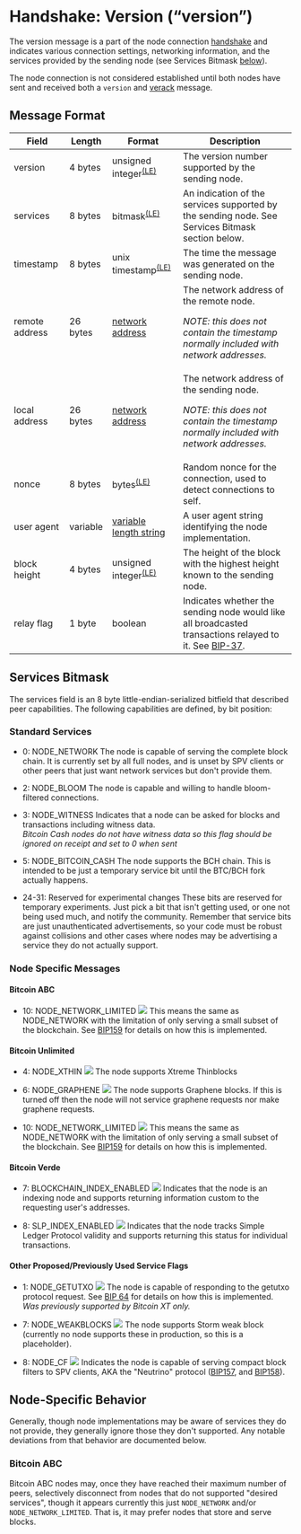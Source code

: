 # Handshake: Version (“version”)

The version message is a part of the node connection [handshake](/protocol/network/node-handshake) and indicates various connection settings, networking information, and the services provided by the sending node (see Services Bitmask [below](#services-bitmask)).

The node connection is not considered established until both nodes have sent and received both a <code>version</code> and [verack](/protocol/network/messages/verack) message.

## Message Format

| Field | Length | Format | Description |
|--|--|--|--|
| version | 4 bytes | unsigned integer<sup>[(LE)](/protocol/misc/endian/little)</sup> | The version number supported by the sending node. |
| services | 8 bytes | bitmask<sup>[(LE)](/protocol/misc/endian/little)</sup> | An indication of the services supported by the sending node.  See Services Bitmask section below. |
| timestamp | 8 bytes | unix timestamp<sup>[(LE)](/protocol/misc/endian/little)</sup> | The time the message was generated on the sending node. |
| remote address | 26 bytes | [network address](/protocol/formats/network-address) | The network address of the remote node.  <p>_NOTE: this does not contain the timestamp normally included with network addresses._</p> |
| local address | 26 bytes | [network address](/protocol/formats/network-address) | The network address of the sending node. <p>_NOTE: this does not contain the timestamp normally included with network addresses._</p> |
| nonce | 8 bytes | bytes<sup>[(LE)](/protocol/misc/endian/little)</sup> | Random nonce for the connection, used to detect connections to self. |
| user agent | variable | [variable length string](/protocol/formats/variable-length-string) | A user agent string identifying the node implementation. |
| block height | 4 bytes | unsigned integer<sup>[(LE)](/protocol/misc/endian/little)</sup> | The height of the block with the highest height known to the sending node. |
| relay flag | 1 byte | boolean | Indicates whether the sending node would like all broadcasted transactions relayed to it.  See [BIP-37](/protocol/forks/bip-0037). |

## Services Bitmask
The services field is an 8 byte little-endian-serialized bitfield that described peer capabilities.  The following capabilities are defined, by bit position:

### Standard Services
* 0: NODE_NETWORK
	The node is capable of serving the complete block chain. It is currently set by all full nodes, and is unset by SPV clients or other peers that just want network services but don't provide them.

* 2: NODE_BLOOM 
	The node is capable and willing to handle bloom-filtered connections.

* 3: NODE_WITNESS
	Indicates that a node can be asked for blocks and transactions including witness data.  
	*Bitcoin Cash nodes do not have witness data so this flag should be ignored on receipt and set to 0 when sent*

* 5: NODE_BITCOIN_CASH 
	The node supports the BCH chain.  This is intended to be just a temporary service bit until the BTC/BCH fork actually happens.

* 24-31: Reserved for experimental changes
	These bits are reserved for temporary experiments. Just pick a bit that isn't getting used, or one not being used much, and notify the community. Remember that service bits are just unauthenticated advertisements, so your code must be robust against collisions and other cases where nodes may be advertising a service they do not actually support.

### Node Specific Messages

#### Bitcoin ABC

* 10: NODE_NETWORK_LIMITED <img src="/_static_/images/warning.png">
	This means the same as NODE_NETWORK with the limitation of only serving a small subset of the blockchain.  See [BIP159](/protocol/forks/bip-0159) for details on how this is implemented.

#### Bitcoin Unlimited

* 4: NODE_XTHIN  <img src="/_static_/images/warning.png">
	The node supports Xtreme Thinblocks

* 6: NODE_GRAPHENE <img src="/_static_/images/warning.png">
	The node supports Graphene blocks.  If this is turned off then the node will not service graphene requests nor make graphene requests.

* 10: NODE_NETWORK_LIMITED <img src="/_static_/images/warning.png">
	This means the same as NODE_NETWORK with the limitation of only serving a small subset of the blockchain.  See [BIP159](/protocol/forks/bip-0159) for details on how this is implemented.

#### Bitcoin Verde

* 7: BLOCKCHAIN_INDEX_ENABLED <img src="/_static_/images/warning.png">
	Indicates that the node is an indexing node and supports returning information custom to the requesting user's addresses.

* 8: SLP_INDEX_ENABLED <img src="/_static_/images/warning.png">
	Indicates that the node tracks Simple Ledger Protocol validity and supports returning this status for individual transactions.

#### Other Proposed/Previously Used Service Flags

* 1: NODE_GETUTXO <img src="/_static_/images/warning.png">
The node is capable of responding to the getutxo protocol request. See [BIP 64](/protocol/forks/bip-0064) for details on how this is implemented. _Was previously supported by Bitcoin XT only._

* 7: NODE_WEAKBLOCKS <img src="/_static_/images/warning.png">
	The node supports Storm weak block (currently no node supports these in production, so this is a placeholder).

* 8: NODE_CF <img src="/_static_/images/warning.png">
	Indicates the node is capable of serving compact block filters to SPV clients, AKA the "Neutrino" protocol ([BIP157](/protocol/forks/bip-0157), and [BIP158](/protocol/forks/bip-0158)).

## Node-Specific Behavior

Generally, though node implementations may be aware of services they do not provide, they generally ignore those they don't supported.  Any notable deviations from that behavior are documented below.

### Bitcoin ABC

Bitcoin ABC nodes may, once they have reached their maximum number of peers, selectively disconnect from nodes that do not supported "desired services", though it appears currently this just <code>NODE_NETWORK</code> and/or <code>NODE_NETWORK_LIMITED</code>.  That is, it may prefer nodes that store and serve blocks.